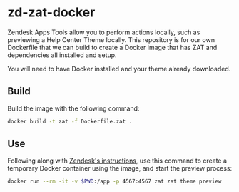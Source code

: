 # zd-zat-docker

Zendesk Apps Tools allow you to perform actions locally, such as previewing a Help Center Theme locally. This repository is for our own Dockerfile that we can build to create a Docker image that has ZAT and dependencies all installed and setup.

You will need to have Docker installed and your theme already downloaded.

## Build

Build the image with the following command: 

```bash
docker build -t zat -f Dockerfile.zat .
```
## Use

Following along with [Zendesk's instructions](https://support.zendesk.com/hc/en-us/articles/4408822095642), use this command to create a temporary Docker container using the image, and start the preview process:

```bash
docker run --rm -it -v $PWD:/app -p 4567:4567 zat zat theme preview
```
